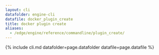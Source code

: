 ```yaml
---
layout: cli
datafolder: engine-cli
datafile: docker_plugin_create
title: docker plugin create
aliases:
  - /edge/engine/reference/commandline/plugin_create/
---
```

<!--
This page is automatically generated from Docker's source code. If you want to
suggest a change to the text that appears here, open a ticket or pull request
in the source repository on GitHub:

https://github.com/docker/cli
-->
{% include cli.md datafolder=page.datafolder datafile=page.datafile %}
